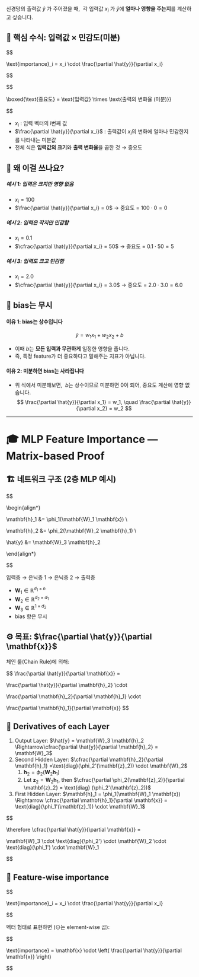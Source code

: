 신경망의 출력값 $\hat{y}$ 가 주어졌을 때,  각 입력값 $x_i$ 가 $\hat{y}$에 **얼마나 영향을 주는지**를 계산하고 싶습니다.

## 🔢 핵심 수식: 입력값 × 민감도(미분)

$$

\text{importance}_i = x_i \cdot \frac{\partial \hat{y}}{\partial x_i}


$$

$$

\boxed{\text{중요도} = \text{입력값} \times \text{출력의 변화율 (미분)}}


$$

- $x_i$ : 입력 벡터의 i번째 값
- $\frac{\partial \hat{y}}{\partial x_i}$ : 출력값이 $x_i$의 변화에 얼마나 민감한지를 나타내는 미분값
- 전체 식은 **입력값의 크기**와 **출력 변화율**을 곱한 것 → 중요도

## 📌 왜 이걸 쓰나요?

##### 예시 1: 입력은 크지만 영향 없음

- $x_i = 100$
- $\frac{\partial \hat{y}}{\partial x_i} = 0$
  → 중요도 = $100 \cdot 0 = 0$

##### 예시 2: 입력은 작지만 민감함

- $x_i = 0.1$
- $\cfrac{\partial \hat{y}}{\partial x_i} = 50$
  → 중요도 = $0.1 \cdot 50 = 5$

##### 예시 3: 입력도 크고 민감함

- $x_i = 2.0$
- $\cfrac{\partial \hat{y}}{\partial x_i} = 3.0$
  → 중요도 = $2.0 \cdot 3.0 = 6.0$

## 🎯 bias는 무시

#### 이유 1: bias는 상수입니다

$$\hat{y} = w_1 x_1 + w_2 x_2 + b$$

- 이때 $b$는 **모든 입력과 무관하게** 일정한 영향을 줍니다.
- 즉, 특정 feature가 더 중요하다고 말해주는 지표가 아닙니다.

#### 이유 2: 미분하면 bias는 사라집니다

- 위 식에서 미분해보면,  $b$는 상수이므로 미분하면 0이 되어, 중요도 계산에 영향 없습니다.
  $$
  \frac{\partial \hat{y}}{\partial x_1} = w_1, \quad \frac{\partial \hat{y}}{\partial x_2} = w_2
  $$

---

# 🎓 MLP Feature Importance — Matrix-based Proof

## 🏗️ 네트워크 구조 (2층 MLP 예시)

$$

\begin{align*}

\mathbf{h}_1 &= \phi_1(\mathbf{W}_1 \mathbf{x}) \\

\mathbf{h}_2 &= \phi_2(\mathbf{W}_2 \mathbf{h}_1) \\

\hat{y} &= \mathbf{W}_3 \mathbf{h}_2

\end{align*}


$$

입력층 → 은닉층 1 → 은닉층 2 → 출력층

- $\mathbf{W}_1 \in \mathbb{R}^{d_1 \times n}$
- $\mathbf{W}_2 \in \mathbb{R}^{d_2 \times d_1}$
- $\mathbf{W}_3 \in \mathbb{R}^{1 \times d_2}$
- bias 항은 무시

## ⚙️ 목표: $\frac{\partial \hat{y}}{\partial \mathbf{x}}$

체인 룰(Chain Rule)에 의해:

$$
\frac{\partial \hat{y}}{\partial \mathbf{x}} =

\frac{\partial \hat{y}}{\partial \mathbf{h}_2} \cdot

\frac{\partial \mathbf{h}_2}{\partial \mathbf{h}_1} \cdot

\frac{\partial \mathbf{h}_1}{\partial \mathbf{x}}
$$

## 🔢 Derivatives of each Layer

1. Output Layer: $\hat{y} = \mathbf{W}_3 \mathbf{h}_2 \Rightarrow\cfrac{\partial \hat{y}}{\partial \mathbf{h}_2} = \mathbf{W}_3$
2. Second Hidden Layer: $\cfrac{\partial \mathbf{h}_2}{\partial \mathbf{h}_1} =\text{diag}(\phi_2'(\mathbf{z}_2)) \cdot \mathbf{W}_2$
   1. $\mathbf{h}_2 = \phi_2(\mathbf{W}_2 \mathbf{h}_1)$
   2. Let $\mathbf{z}_2 = \mathbf{W}_2 \mathbf{h}_1$, then $\cfrac{\partial \phi_2(\mathbf{z}_2)}{\partial \mathbf{z}_2} = \text{diag} (\phi_2'(\mathbf{z}_2))$
3. First Hidden Layer: $\mathbf{h}_1 = \phi_1(\mathbf{W}_1 \mathbf{x}) \Rightarrow \cfrac{\partial \mathbf{h}_1}{\partial \mathbf{x}} = \text{diag}(\phi_1'(\mathbf{z}_1)) \cdot \mathbf{W}_1$

$$

\therefore \cfrac{\partial \hat{y}}{\partial \mathbf{x}} =

\mathbf{W}_3 \cdot \text{diag}(\phi_2') \cdot \mathbf{W}_2 \cdot \text{diag}(\phi_1') \cdot \mathbf{W}_1


$$

## 🎯 Feature-wise importance

$$

\text{importance}_i = x_i \cdot \frac{\partial \hat{y}}{\partial x_i}


$$

벡터 형태로 표현하면 ($\odot$는 element-wise 곱):

$$

\text{importance} = \mathbf{x} \odot \left( \frac{\partial \hat{y}}{\partial \mathbf{x}} \right)


$$
